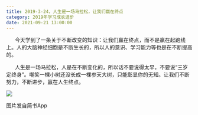 ```yaml
---
title: 2019-3-24，人生是一场马拉松，让我们赢在终点
category: 2019年学习成长进步
date: 2021-09-21 13:00:00
---
```


      今天学到了一条关于不断改变的知识：让我们赢在终点，而不是赢在起跑线上。人的大脑神经细胞是不断生长的，所以人的意识、学习能力等也是在不断提高的。  

      人生是一场马拉松，人是在不断变化的，所以话不要说得太早，不要说“三岁定终身”。嘲笑一棵小树还没长成一棵参天大树，只能彰显你的无知。让我们不断努力，不断进步，赢在人生终点。

![](https://markdown-1301532546.cos.ap-guangzhou.myqcloud.com/peipei_blog/20210921144003.jpeg)  

图片发自简书App